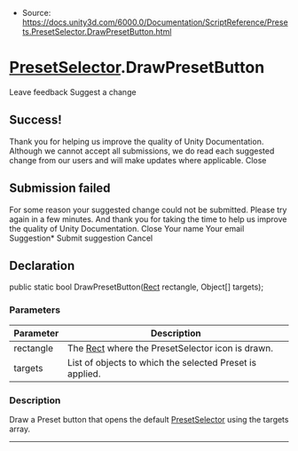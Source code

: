 * Source: https://docs.unity3d.com/6000.0/Documentation/ScriptReference/Presets.PresetSelector.DrawPresetButton.html

#  [PresetSelector](https://docs.unity3d.com/6000.0/Documentation/ScriptReference/Presets.PresetSelector.html).DrawPresetButton
Leave feedback
Suggest a change
## Success!
Thank you for helping us improve the quality of Unity Documentation. Although we cannot accept all submissions, we do read each suggested change from our users and will make updates where applicable.
Close
## Submission failed
For some reason your suggested change could not be submitted. Please <a>try again</a> in a few minutes. And thank you for taking the time to help us improve the quality of Unity Documentation.
Close
Your name Your email Suggestion* Submit suggestion
Cancel
## Declaration
public static bool DrawPresetButton([Rect](https://docs.unity3d.com/6000.0/Documentation/ScriptReference/Rect.html) rectangle, Object[] targets); 
### Parameters
Parameter | Description  
---|---  
rectangle | The [Rect](https://docs.unity3d.com/6000.0/Documentation/ScriptReference/Rect.html) where the PresetSelector icon is drawn.  
targets | List of objects to which the selected Preset is applied.  
### Description
Draw a Preset button that opens the default [PresetSelector](https://docs.unity3d.com/6000.0/Documentation/ScriptReference/Presets.PresetSelector.html) using the targets array.
* * *
